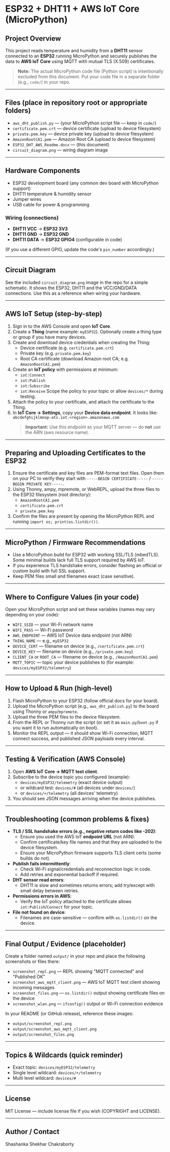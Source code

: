 
# ESP32 + DHT11 + AWS IoT Core (MicroPython)

## Project Overview
This project reads temperature and humidity from a **DHT11** sensor connected to an **ESP32** running MicroPython and securely publishes the data to **AWS IoT Core** using MQTT with mutual TLS (X.509) certificates.

> **Note:** The actual MicroPython code file (Python script) is intentionally excluded from this document. Put your code file in a separate folder (e.g., `code/`) in your repo.

---

## Files (place in repository root or appropriate folders)
- `aws_dht_publish.py` — (your MicroPython script file — keep in `code/`)
- `certificate.pem.crt` — device certificate (upload to device filesystem)
- `private.pem.key` — device private key (upload to device filesystem)
- `AmazonRootCA1.pem` — Amazon Root CA (upload to device filesystem)
- `ESP32_DHT_AWS_Readme.docx` — (this document)
- `circuit_diagram.png` — wiring diagram image

---

## Hardware Components
- ESP32 development board (any common dev board with MicroPython support)
- DHT11 temperature & humidity sensor
- Jumper wires
- USB cable for power & programming

### Wiring (connections)
- **DHT11 VCC** → **ESP32 3V3**
- **DHT11 GND** → **ESP32 GND**
- **DHT11 DATA** → **ESP32 GPIO4** (configurable in code)

(If you use a different GPIO, update the code's `pin_number` accordingly.)

---

## Circuit Diagram
See the included `circuit_diagram.png` image in the repo for a simple schematic. It shows the ESP32, DHT11 and the VCC/GND/DATA connections. Use this as a reference when wiring your hardware.

---

## AWS IoT Setup (step-by-step)
1. Sign in to the AWS Console and open **IoT Core**.
2. Create a **Thing** (name example: `myESP32`). Optionally create a thing type or group if you have many devices.
3. Create and download device credentials when creating the Thing:
   - Device certificate (e.g. `certificate.pem.crt`)
   - Private key (e.g. `private.pem.key`)
   - Root CA certificate (download Amazon root CA; e.g. `AmazonRootCA1.pem`)
4. Create an **IoT policy** with permissions at minimum:
   - `iot:Connect`
   - `iot:Publish`
   - `iot:Subscribe`
   - `iot:Receive`
   Scope the policy to your topic or allow `devices/*` during testing.
5. Attach the policy to your certificate, and attach the certificate to the Thing.
6. In **IoT Core → Settings**, copy your **Device data endpoint**. It looks like:
   `abcdefghijklmnop-ats.iot.<region>.amazonaws.com`
   > **Important:** Use this endpoint as your MQTT server — do **not** use the ARN (aws resource name).

---

## Preparing and Uploading Certificates to the ESP32
1. Ensure the certificate and key files are PEM-format text files. Open them on your PC to verify they start with `-----BEGIN CERTIFICATE-----` / `-----BEGIN PRIVATE KEY-----`.
2. Using Thonny, ampy, mpremote, or WebREPL, upload the three files to the ESP32 filesystem (root directory):
   - `AmazonRootCA1.pem`
   - `certificate.pem.crt`
   - `private.pem.key`
3. Confirm the files are present by opening the MicroPython REPL and running `import os; print(os.listdir())`.

---

## MicroPython / Firmware Recommendations
- Use a MicroPython build for ESP32 with working SSL/TLS (mbedTLS). Some minimal builds lack full TLS support required by AWS IoT.
- If you experience TLS handshake errors, consider flashing an official or custom build with full SSL support.
- Keep PEM files small and filenames exact (case sensitive).

---

## Where to Configure Values (in your code)
Open your MicroPython script and set these variables (names may vary depending on your code):
- `WIFI_SSID` — your Wi-Fi network name
- `WIFI_PASS` — Wi-Fi password
- `AWS_ENDPOINT` — AWS IoT Device data endpoint (not ARN)
- `THING_NAME` — e.g., `myESP32`
- `DEVICE_CERT` — filename on device (e.g., `/certificate.pem.crt`)
- `DEVICE_KEY` — filename on device (e.g., `/private.pem.key`)
- `CLIENT_CA` or `ROOT_CA` — filename on device (e.g., `/AmazonRootCA1.pem`)
- `MQTT_TOPIC` — topic your device publishes to (for example: `devices/myESP32/telemetry`)

---

## How to Upload & Run (high-level)
1. Flash MicroPython to your ESP32 (follow official docs for your board).
2. Upload the MicroPython script (e.g., `aws_dht_publish.py`) to the board using Thonny or `ampy`/`mpremote`.
3. Upload the three PEM files to the device filesystem.
4. From the REPL or Thonny run the script (or set it as `main.py`/`boot.py` if you want it to run automatically on boot).
5. Monitor the REPL output — it should show Wi-Fi connection, MQTT connect success, and published JSON payloads every interval.

---

## Testing & Verification (AWS Console)
1. Open **AWS IoT Core → MQTT test client**.
2. Subscribe to the device topic you configured (example):
   - `devices/myESP32/telemetry` (exact device output)
   - or wildcard test: `devices/#` (all devices under `devices/`)
   - or `devices/+/telemetry` (all devices' telemetry)
3. You should see JSON messages arriving when the device publishes.

---

## Troubleshooting (common problems & fixes)
- **TLS / SSL handshake errors (e.g., negative return codes like -202)**:
  - Ensure you used the AWS IoT **endpoint URL** (not ARN).
  - Confirm certificate/key file names and that they are uploaded to the device filesystem.
  - Ensure your MicroPython firmware supports TLS client certs (some builds do not).
- **Publish fails intermittently**:
  - Check Wi-Fi signal/credentials and reconnection logic in code.
  - Add retries and exponential backoff if required.
- **DHT sensor read errors**:
  - DHT11 is slow and sometimes returns errors; add try/except with small delay between retries.
- **Permissions errors in AWS**:
  - Verify the IoT policy attached to the certificate allows `iot:Publish`/`Connect` for your topic.
- **File not found on device**:
  - Filenames are case-sensitive — confirm with `os.listdir()` on the device.

---

## Final Output / Evidence (placeholder)
Create a folder named `output/` in your repo and place the following screenshots or files there:
- `screenshot_repl.png` — REPL showing "MQTT connected" and "Published OK"
- `screenshot_aws_mqtt_client.png` — AWS IoT MQTT test client showing incoming messages
- `screenshot_files.png` — `os.listdir()` output showing certificate files on the device
- `screenshot_wlan.png` — `ifconfig()` output or Wi-Fi connection evidence

In your README (or GitHub release), reference these images:
- `output/screenshot_repl.png`
- `output/screenshot_aws_mqtt_client.png`
- `output/screenshot_files.png`

---

## Topics & Wildcards (quick reminder)
- Exact topic: `devices/myESP32/telemetry`
- Single level wildcard: `devices/+/telemetry`
- Multi level wildcard: `devices/#`

---

## License
MIT License — include license file if you wish (COPYRIGHT and LICENSE).

---

## Author / Contact
Shashanka Shekhar Chakraborty 
